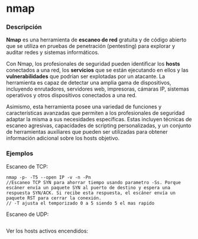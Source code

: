 # nmap

### **Descripción**

**Nmap** es una herramienta de **escaneo de red** gratuita y de código abierto que se utiliza en pruebas de penetración (pentesting) para explorar y auditar redes y sistemas informáticos.

Con Nmap, los profesionales de seguridad pueden identificar los **hosts** conectados a una red, los **servicios** que se están ejecutando en ellos y las **vulnerabilidades** que podrían ser explotadas por un atacante. La herramienta es capaz de detectar una amplia gama de dispositivos, incluyendo enrutadores, servidores web, impresoras, cámaras IP, sistemas operativos y otros dispositivos conectados a una red.

Asimismo, esta herramienta posee una variedad de funciones y características avanzadas que permiten a los profesionales de seguridad adaptar la misma a sus necesidades específicas. Estas incluyen técnicas de escaneo agresivas, capacidades de scripting personalizadas, y un conjunto de herramientas auxiliares que pueden ser utilizadas para obtener información adicional sobre los hosts objetivo.

### **Ejemplos**

Escaneo de TCP:

```
nmap -p- -T5 --open IP -v -n -Pn
//Escaneo TCP SYN para ahorrar tiempo usando parametro -Ss. Porque  escáner envía un paquete SYN al puerto de destino y espera una respuesta SYN/ACK. Si recibe esta respuesta, el escáner envía un paquete RST para cerrar la conexión.
// -T ajusta el temporizado 0 a 5 siendo 5 el mas rapido 
```

Escaneo de UDP:

<figure><img src="../../../../.gitbook/assets/image (40).png" alt=""><figcaption></figcaption></figure>

Ver los hosts activos encendidos:

<figure><img src="../../../../.gitbook/assets/image (41).png" alt=""><figcaption></figcaption></figure>
